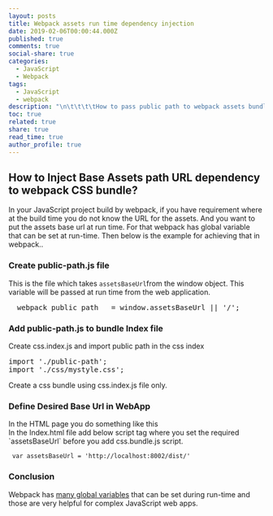 ```yaml
---
layout: posts
title: Webpack assets run time dependency injection
date: 2019-02-06T00:00:44.000Z
published: true
comments: true
social-share: true
categories:
  - JavaScript
  - Webpack
tags:
  - JavaScript
  - webpack
description: "\n\t\t\t\tHow to pass public path to webpack assets bundle. \t\t"
toc: true
related: true
share: true
read_time: true
author_profile: true
---
```


<h2>How to Inject Base Assets path URL dependency to webpack CSS bundle?</h2>
<p>In your JavaScript project build by webpack, if you have requirement where at the build time you do not know the URL for the assets. And you want to put the assets base url at run time. For that webpack has global variable that can be set at run-time. Then below is the example for achieving that in webpack..</p>
<h3>Create public-path.js file</h3>
<p>This is the file which takes <code>assetsBaseUrl</code>from the window object. This variable will be passed at run time from the web application.</p>
<pre class="EnlighterJSRAW" data-enlighter-language="null">__webpack_public_path__ = window.assetsBaseUrl || '/';
</pre>
<h3>Add public-path.js to bundle Index file</h3>
<p>Create css.index.js and import public path in the css index</p>
<pre class="EnlighterJSRAW" data-enlighter-language="null">import './public-path';
import './css/mystyle.css';
</pre>
<p>Create a css bundle using css.index.js file only.</p>
<h3>Define Desired Base Url in WebApp</h3>
<p>In the HTML page you do something like this<br />
In the Index.html file add below script tag where you set the required `assetsBaseUrl` before you add css.bundle.js script.</p>
<pre class="EnlighterJSRAW" data-enlighter-language="null"><code>&nbsp;var assetsBaseUrl = 'http://localhost:8002/dist/' 
</code></pre>
<h3>Conclusion</h3>
<p>Webpack has <a href="https://webpack.js.org/api/module-variables/" target="_blank" rel="noopener noreferrer">many global variables</a> that can be set during run-time and those are very helpful for complex JavaScript web apps.</p>
